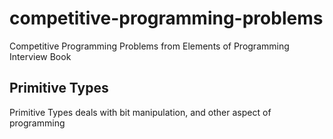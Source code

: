 # competitive-programming-problems
Competitive Programming Problems from Elements of Programming Interview Book

## Primitive Types
Primitive Types deals with bit manipulation, and other aspect of programming
